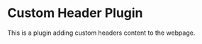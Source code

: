Custom Header Plugin
====================

This is a plugin adding custom headers content to the webpage.
